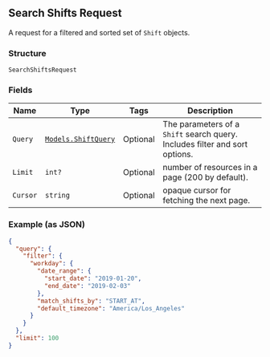 ## Search Shifts Request

A request for a filtered and sorted set of `Shift` objects.

### Structure

`SearchShiftsRequest`

### Fields

| Name | Type | Tags | Description |
|  --- | --- | --- | --- |
| `Query` | [`Models.ShiftQuery`](/doc/models/shift-query.md) | Optional | The parameters of a `Shift` search query. Includes filter and sort options. |
| `Limit` | `int?` | Optional | number of resources in a page (200 by default). |
| `Cursor` | `string` | Optional | opaque cursor for fetching the next page. |

### Example (as JSON)

```json
{
  "query": {
    "filter": {
      "workday": {
        "date_range": {
          "start_date": "2019-01-20",
          "end_date": "2019-02-03"
        },
        "match_shifts_by": "START_AT",
        "default_timezone": "America/Los_Angeles"
      }
    }
  },
  "limit": 100
}
```

